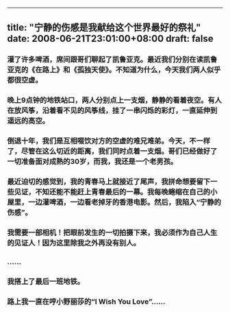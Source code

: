 
---
title: "宁静的伤感是我献给这个世界最好的祭礼"
date: 2008-06-21T23:01:00+08:00
draft: false
---

### 灌了许多啤酒，席间跟哥们聊起了凯鲁亚克。最近我们分别在读凯鲁亚克的《在路上》和《孤独天使》。不知道为什么，今天我们两人似乎都很空虚。

### 晚上9点钟的地铁站口，两人分别点上一支烟，静静的看着夜空。有人在放风筝，沿着看不见的风筝线，挂了一串闪烁的彩灯，一直延伸到遥远的高空。

### 倒退十年，我们是互相啜饮对方的空虚的难兄难弟。今天，不一样了，尽管在这么切近的距离，我们同时点着一支烟。哥们已经做好了一切准备面对成熟的30岁，而我，我还是一个老男孩。

### 最近迫切的感觉到，我的青春马上就接近了尾声，我拼命想要留下一些见证，不知还能不能赶上青春最后的一幕。我每晚蜷缩在自己的小屋里，一边灌啤酒，一边看老掉牙的香港电影。然后，我陷入“宁静的伤感”。

### 我需要一部相机！把眼前发生的一切拍摄下来，我必须作为自己人生的见证人！因为这里除我之外再没有别人。

### ……

### 我搭上了最后一班地铁。

### 路上我一直在哼小野丽莎的“I Wish You Love”……

